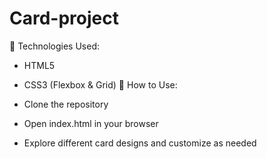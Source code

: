 # Card-project
🔧 Technologies Used:
* HTML5

* CSS3 (Flexbox & Grid)
  🚀 How to Use:
* Clone the repository

* Open index.html in your browser

* Explore different card designs and customize as needed



